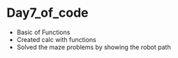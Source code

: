 # Day7_of_code

* Basic of Functions
* Created calc with functions
* Solved the maze problems by showing the robot path